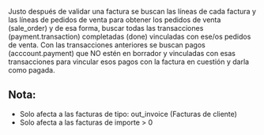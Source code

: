 Justo después de validar una factura se buscan las líneas de cada factura y las líneas de pedidos de venta para obtener los pedidos de venta (sale_order) y de esa forma, buscar todas las transacciones (payment.transaction) completadas (done) vinculadas con ese/os pedidos de venta.
Con las transacciones anteriores se buscan pagos (acccount.payment) que NO estén en borrador y vinculadas con esas transacciones para vincular esos pagos con la factura en cuestión y darla como pagada.

## Nota:
- Solo afecta a las facturas de tipo: out_invoice (Facturas de cliente)
- Solo afecta a las facturas de importe > 0
